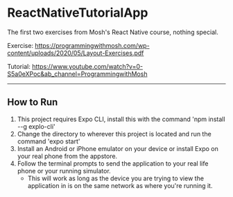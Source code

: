 # ReactNativeTutorialApp

The first two exercises from Mosh's React Native course, nothing special.

Exercise: https://programmingwithmosh.com/wp-content/uploads/2020/05/Layout-Exercises.pdf

Tutorial: https://www.youtube.com/watch?v=0-S5a0eXPoc&ab_channel=ProgrammingwithMosh

---

## How to Run

1. This project requires Expo CLI, install this with the command 'npm install --g explo-cli'
2. Change the directory to wherever this project is located and run the command 'expo start'
3. Install an Android or iPhone emulator on your device or install Expo on your real phone from the appstore.
4. Follow the terminal prompts to send the application to your real life phone or your running simulator.
   - This will work as long as the device you are trying to view the application in is on the same network as where you're running it.
